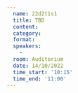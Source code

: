 ```yaml
---
  name: 22d2t1s1
  title: TBD
  content:
  category: 
  format: 
  speakers: 
    - 
  room: Auditorium
  date: 14/10/2022
  time_start: '10:15'
  time_end: '11:00'
---
```

